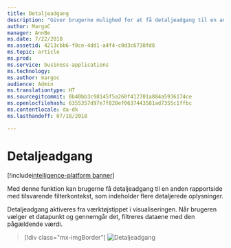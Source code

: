```yaml
---
title: Detaljeadgang
description: "Giver brugerne mulighed for at få detaljeadgang til en anden rapportside med tilsvarende filterkontekst, som indeholder flere detaljerede oplysninger."
author: MargoC
manager: AnnBe
ms.date: 7/22/2018
ms.assetid: 4213cbb6-f0ce-4dd1-a4f4-c0d3c6738fd8
ms.topic: article
ms.prod: 
ms.service: business-applications
ms.technology: 
ms.author: margoc
audience: Admin
ms.translationtype: HT
ms.sourcegitcommit: 0b40bb3c98145f5a260f412701a884a5936174ce
ms.openlocfilehash: 6355357d97e7f820ef0637443581ad7355c1ffbc
ms.contentlocale: da-dk
ms.lasthandoff: 07/18/2018

---
```

# <a name="drillthrough"></a>Detaljeadgang

[!include[intelligence-platform banner](../../includes/intelligence-platform.md)]




Med denne funktion kan brugerne få detaljeadgang til en anden rapportside med tilsvarende filterkontekst, som indeholder flere detaljerede oplysninger. 

Detaljeadgang aktiveres fra værktøjstippet i visualiseringen. Når brugeren vælger et datapunkt og gennemgår det, filtreres dataene med den pågældende værdi.

> [!div class="mx-imgBorder"]
> ![](media/drill-through-1.png "Detaljeadgang")

